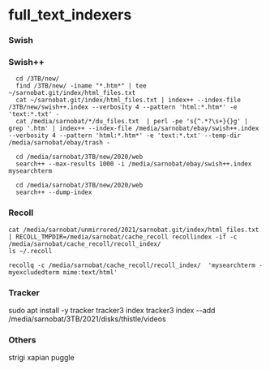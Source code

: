 # full_text_indexers

### Swish

### Swish++
```
  cd /3TB/new/
  find /3TB/new/ -iname "*.htm*" | tee ~/sarnobat.git/index/html_files.txt
  cat ~/sarnobat.git/index/html_files.txt | index++ --index-file /3TB/new/swish++.index --verbosity 4 --pattern 'html:*.htm*' -e 'text:*.txt' -
  cat /media/sarnobat/*/du_files.txt  | perl -pe 's{^.*?\s+}{}g' | grep '.htm' | index++ --index-file /media/sarnobat/ebay/swish++.index --verbosity 4 --pattern 'html:*.htm*' -e 'text:*.txt' --temp-dir /media/sarnobat/ebay/trash -
```

```
  cd /media/sarnobat/3TB/new/2020/web
  search++ --max-results 1000 -i /media/sarnobat/ebay/swish++.index mysearchterm
```

```
  cd /media/sarnobat/3TB/new/2020/web
  search++ --dump-index
```

### Recoll
```
cat /media/sarnobat/unmirrored/2021/sarnobat.git/index/html_files.txt | RECOLL_TMPDIR=/media/sarnobat/cache_recoll recollindex -if -c /media/sarnobat/cache_recoll/recoll_index/
ls ~/.recoll

recollq -c /media/sarnobat/cache_recoll/recoll_index/  'mysearchterm -myexcludedterm mime:text/html'
```

### Tracker
  sudo apt install -y tracker
  tracker3 index
  tracker3 index --add /media/sarnobat/3TB/2021/disks/thistle/videos

### Others
strigi
xapian
puggle

